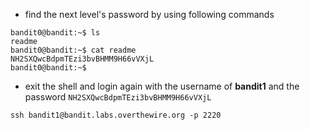 - find the next level's password by using following commands

```
bandit0@bandit:~$ ls
readme
bandit0@bandit:~$ cat readme
NH2SXQwcBdpmTEzi3bvBHMM9H66vVXjL
bandit0@bandit:~$
```

- exit the shell and login again with the username of **bandit1** and the password `NH2SXQwcBdpmTEzi3bvBHMM9H66vVXjL`

```
ssh bandit1@bandit.labs.overthewire.org -p 2220
```
